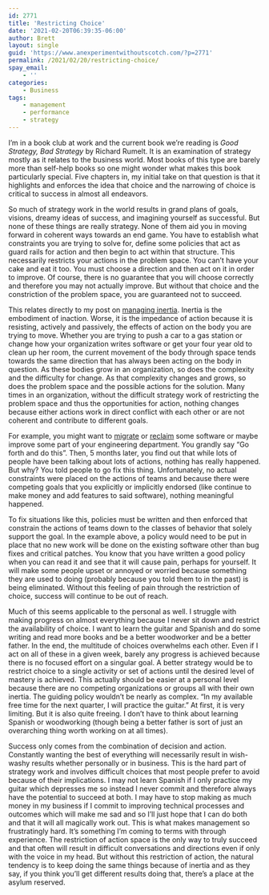 ```yaml
---
id: 2771
title: 'Restricting Choice'
date: '2021-02-20T06:39:35-06:00'
author: Brett
layout: single
guid: 'https://www.anexperimentwithoutscotch.com/?p=2771'
permalink: /2021/02/20/restricting-choice/
spay_email:
    - ''
categories:
    - Business
tags:
    - management
    - performance
    - strategy
---
```


I’m in a book club at work and the current book we’re reading is *Good Strategy, Bad Strategy* by Richard Rumelt. It is an examination of strategy mostly as it relates to the business world. Most books of this type are barely more than self-help books so one might wonder what makes this book particularly special. Five chapters in, my initial take on that question is that it highlights and enforces the idea that choice and the narrowing of choice is critical to success in almost all endeavors.

So much of strategy work in the world results in grand plans of goals, visions, dreamy ideas of success, and imagining yourself as successful. But none of these things are really strategy. None of them aid you in moving forward in coherent ways towards an end game. You have to establish what constraints you are trying to solve for, define some policies that act as guard rails for action and then begin to act within that structure. This necessarily restricts your actions in the problem space. You can’t have your cake and eat it too. You must choose a direction and then act on it in order to improve. Of course, there is no guarantee that you will choose correctly and therefore you may not actually improve. But without that choice and the constriction of the problem space, you are guaranteed not to succeed.

This relates directly to my post on [managing inertia](https://www.anexperimentwithoutscotch.com/2021/02/17/managing-inertia/). Inertia is the embodiment of inaction. Worse, it is the impedance of action because it is resisting, actively and passively, the effects of action on the body you are trying to move. Whether you are trying to push a car to a gas station or change how your organization writes software or get your four year old to clean up her room, the current movement of the body through space tends towards the same direction that has always been acting on the body in question. As these bodies grow in an organization, so does the complexity and the difficulty for change. As that complexity changes and grows, so does the problem space and the possible actions for the solution. Many times in an organization, without the difficult strategy work of restricting the problem space and thus the opportunities for action, nothing changes because either actions work in direct conflict with each other or are not coherent and contribute to different goals.

For example, you might want to [migrate](https://lethain.com/migrations/) or [reclaim](https://lethain.com/reclaim-unreasonable-software/) some software or maybe improve some part of your engineering department. You grandly say “Go forth and do this”. Then, 5 months later, you find out that while lots of people have been talking about lots of actions, nothing has really happened. But why? You told people to go fix this thing. Unfortunately, no actual constraints were placed on the actions of teams and because there were competing goals that you explicitly or implicitly endorsed (like continue to make money and add features to said software), nothing meaningful happened.

To fix situations like this, policies must be written and then enforced that constrain the actions of teams down to the classes of behavior that solely support the goal. In the example above, a policy would need to be put in place that no new work will be done on the existing software other than bug fixes and critical patches. You know that you have written a good policy when you can read it and see that it will cause pain, perhaps for yourself. It will make some people upset or annoyed or worried because something they are used to doing (probably because you told them to in the past) is being eliminated. Without this feeling of pain through the restriction of choice, success will continue to be out of reach.

Much of this seems applicable to the personal as well. I struggle with making progress on almost everything because I never sit down and restrict the availability of choice. I want to learn the guitar and Spanish and do some writing and read more books and be a better woodworker and be a better father. In the end, the multitude of choices overwhelms each other. Even if I act on all of these in a given week, barely any progress is achieved because there is no focused effort on a singular goal. A better strategy would be to restrict choice to a single activity or set of actions until the desired level of mastery is achieved. This actually should be easier at a personal level because there are no competing organizations or groups all with their own inertia. The guiding policy wouldn’t be nearly as complex. “In my available free time for the next quarter, I will practice the guitar.” At first, it is very limiting. But it is also quite freeing. I don’t have to think about learning Spanish or woodworking (though being a better father is sort of just an overarching thing worth working on at all times).

Success only comes from the combination of decision and action. Constantly wanting the best of everything will necessarily result in wish-washy results whether personally or in business. This is the hard part of strategy work and involves difficult choices that most people prefer to avoid because of their implications. I may not learn Spanish if I only practice my guitar which depresses me so instead I never commit and therefore always have the potential to succeed at both. I may have to stop making as much money in my business if I commit to improving technical processes and outcomes which will make me sad and so I’ll just hope that I can do both and that it will all magically work out. This is what makes management so frustratingly hard. It’s something I’m coming to terms with through experience. The restriction of action space is the only way to truly succeed and that often will result in difficult conversations and directions even if only with the voice in my head. But without this restriction of action, the natural tendency is to keep doing the same things because of inertia and as they say, if you think you’ll get different results doing that, there’s a place at the asylum reserved.
